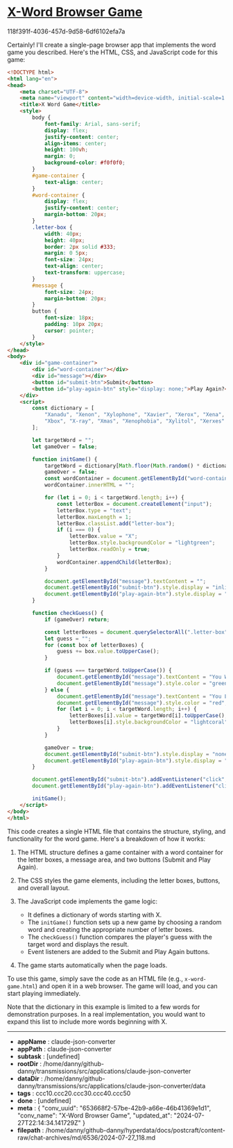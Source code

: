 # [X-Word Browser Game](https://claude.ai/chat/653668f2-57be-42b9-a66e-46b41369e1d1)

118f391f-4036-457d-9d58-6df6102efa7a

 Certainly! I'll create a single-page browser app that implements the word game you described. Here's the HTML, CSS, and JavaScript code for this game:

```html
<!DOCTYPE html>
<html lang="en">
<head>
    <meta charset="UTF-8">
    <meta name="viewport" content="width=device-width, initial-scale=1.0">
    <title>X Word Game</title>
    <style>
        body {
            font-family: Arial, sans-serif;
            display: flex;
            justify-content: center;
            align-items: center;
            height: 100vh;
            margin: 0;
            background-color: #f0f0f0;
        }
        #game-container {
            text-align: center;
        }
        #word-container {
            display: flex;
            justify-content: center;
            margin-bottom: 20px;
        }
        .letter-box {
            width: 40px;
            height: 40px;
            border: 2px solid #333;
            margin: 0 5px;
            font-size: 24px;
            text-align: center;
            text-transform: uppercase;
        }
        #message {
            font-size: 24px;
            margin-bottom: 20px;
        }
        button {
            font-size: 18px;
            padding: 10px 20px;
            cursor: pointer;
        }
    </style>
</head>
<body>
    <div id="game-container">
        <div id="word-container"></div>
        <div id="message"></div>
        <button id="submit-btn">Submit</button>
        <button id="play-again-btn" style="display: none;">Play Again?</button>
    </div>
    <script>
        const dictionary = [
            "Xanadu", "Xenon", "Xylophone", "Xavier", "Xerox", "Xena",
            "Xbox", "X-ray", "Xmas", "Xenophobia", "Xylitol", "Xerxes"
        ];

        let targetWord = "";
        let gameOver = false;

        function initGame() {
            targetWord = dictionary[Math.floor(Math.random() * dictionary.length)];
            gameOver = false;
            const wordContainer = document.getElementById("word-container");
            wordContainer.innerHTML = "";

            for (let i = 0; i < targetWord.length; i++) {
                const letterBox = document.createElement("input");
                letterBox.type = "text";
                letterBox.maxLength = 1;
                letterBox.classList.add("letter-box");
                if (i === 0) {
                    letterBox.value = "X";
                    letterBox.style.backgroundColor = "lightgreen";
                    letterBox.readOnly = true;
                }
                wordContainer.appendChild(letterBox);
            }

            document.getElementById("message").textContent = "";
            document.getElementById("submit-btn").style.display = "inline-block";
            document.getElementById("play-again-btn").style.display = "none";
        }

        function checkGuess() {
            if (gameOver) return;

            const letterBoxes = document.querySelectorAll(".letter-box");
            let guess = "";
            for (const box of letterBoxes) {
                guess += box.value.toUpperCase();
            }

            if (guess === targetWord.toUpperCase()) {
                document.getElementById("message").textContent = "You Win!";
                document.getElementById("message").style.color = "green";
            } else {
                document.getElementById("message").textContent = "You Lose!";
                document.getElementById("message").style.color = "red";
                for (let i = 0; i < targetWord.length; i++) {
                    letterBoxes[i].value = targetWord[i].toUpperCase();
                    letterBoxes[i].style.backgroundColor = "lightcoral";
                }
            }

            gameOver = true;
            document.getElementById("submit-btn").style.display = "none";
            document.getElementById("play-again-btn").style.display = "inline-block";
        }

        document.getElementById("submit-btn").addEventListener("click", checkGuess);
        document.getElementById("play-again-btn").addEventListener("click", initGame);

        initGame();
    </script>
</body>
</html>
```

This code creates a single HTML file that contains the structure, styling, and functionality for the word game. Here's a breakdown of how it works:

1. The HTML structure defines a game container with a word container for the letter boxes, a message area, and two buttons (Submit and Play Again).

2. The CSS styles the game elements, including the letter boxes, buttons, and overall layout.

3. The JavaScript code implements the game logic:
   - It defines a dictionary of words starting with X.
   - The `initGame()` function sets up a new game by choosing a random word and creating the appropriate number of letter boxes.
   - The `checkGuess()` function compares the player's guess with the target word and displays the result.
   - Event listeners are added to the Submit and Play Again buttons.

4. The game starts automatically when the page loads.

To use this game, simply save the code as an HTML file (e.g., `x-word-game.html`) and open it in a web browser. The game will load, and you can start playing immediately.

Note that the dictionary in this example is limited to a few words for demonstration purposes. In a real implementation, you would want to expand this list to include more words beginning with X.

---

* **appName** : claude-json-converter
* **appPath** : claude-json-converter
* **subtask** : [undefined]
* **rootDir** : /home/danny/github-danny/transmissions/src/applications/claude-json-converter
* **dataDir** : /home/danny/github-danny/transmissions/src/applications/claude-json-converter/data
* **tags** : ccc10.ccc20.ccc30.ccc40.ccc50
* **done** : [undefined]
* **meta** : {
  "conv_uuid": "653668f2-57be-42b9-a66e-46b41369e1d1",
  "conv_name": "X-Word Browser Game",
  "updated_at": "2024-07-27T22:14:34.141729Z"
}
* **filepath** : /home/danny/github-danny/hyperdata/docs/postcraft/content-raw/chat-archives/md/6536/2024-07-27_118.md